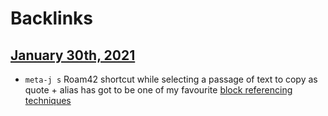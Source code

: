 
# Backlinks
## [January 30th, 2021](<January 30th, 2021.md>)
- `meta-j s` Roam42 shortcut while selecting a passage of text to copy as quote + alias has got to be one of my favourite [block referencing](<block referencing.md>) [techniques]([Techniques](<Techniques.md>))

